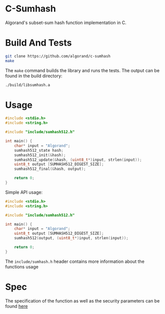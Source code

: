C-Sumhash
====================

Algorand's subset-sum hash function implementation in C.

# Build And Tests

```bash
git clone https://github.com/algorand/c-sumhash
make
```

The ```make``` command builds the library and runs the tests.
The output can be found in the build directory:
```bash
./build/libsumhash.a
```

# Usage 

```C
#include <stdio.h>
#include <string.h>

#include "include/sumhash512.h"

int main() {
    char* input = "Algorand";
    sumhash512_state hash;
    sumhash512_init(&hash);
    sumhash512_update(&hash, (uint8_t*)input, strlen(input));
    uint8_t output [SUMHASH512_DIGEST_SIZE];
    sumhash512_final(&hash, output);

    return 0;
}
```

Simple API usage:
```C
#include <stdio.h>
#include <string.h>

#include "include/sumhash512.h"

int main() {
    char* input = "Algorand";
    uint8_t output [SUMHASH512_DIGEST_SIZE];
    sumhash512(output, (uint8_t*)input, strlen(input));

    return 0;
}
```


The ```include/sumhash.h``` header contains more information about the functions usage

# Spec

The specification of the function as well as the security parameters
can be found [here](https://github.com/algorand/go-sumhash/tree/master/spec)  
